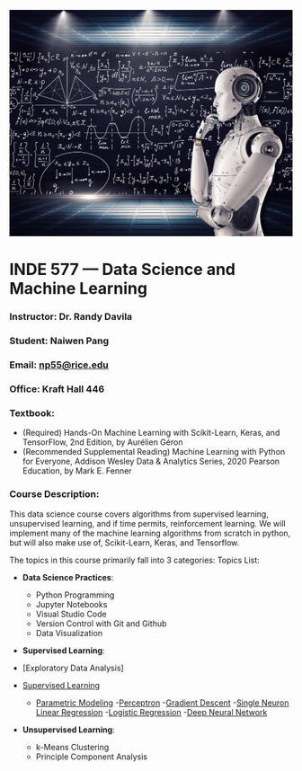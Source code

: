 ![image](Machine_Learning.jpg)

# INDE 577 — Data Science and Machine Learning

### Instructor: Dr. Randy Davila

### Student: Naiwen Pang

### Email: np55@rice.edu

### Office: Kraft Hall 446

### Textbook:
* (Required) Hands-On Machine Learning with Scikit-Learn, Keras, and TensorFlow, 2nd Edition, by Aurélien Géron
* (Recommended Supplemental Reading) Machine Learning with Python for Everyone, Addison Wesley Data & Analytics Series, 2020 Pearson Education, by Mark E. Fenner

### Course Description: 
This data science course covers algorithms from supervised learning, unsupervised learning, and if time permits, reinforcement learning. We will implement many of the machine learning algorithms from scratch in python, but will also make use of, Scikit-Learn, Keras, and Tensorflow. 

The topics in this course primarily fall into 3 categories: 
Topics List:

- **Data Science Practices**:
    - Python Programming
    - Jupyter Notebooks
    - Visual Studio Code
    - Version Control with Git and Github
    - Data Visualization

- **Supervised Learning**:

- [Exploratory Data Analysis]
- [Supervised Learning](https://github.com/Naiwen1997/IDNE-577-Machine-Learning/tree/master/Supervised%20Learning)
  - [Parametric Modeling](https://github.com/Naiwen1997/IDNE-577-Machine-Learning/tree/master/Supervised%20Learning/Parametric%20Modeling)
    -[Perceptron](https://github.com/Naiwen1997/IDNE-577-Machine-Learning/tree/master/Supervised%20Learning/Parametric%20Modeling/Lecture%201%20Perceptron)
    -[Gradient Descent](https://github.com/Naiwen1997/IDNE-577-Machine-Learning/tree/master/Supervised%20Learning/Parametric%20Modeling/Lecture%202%20Gradient%20Descent)
    -[Single Neuron Linear Regression]()
    -[Logistic Regression]()
    -[Deep Neural Network]()

- **Unsupervised Learning**:
    - k-Means Clustering
    - Principle Component Analysis